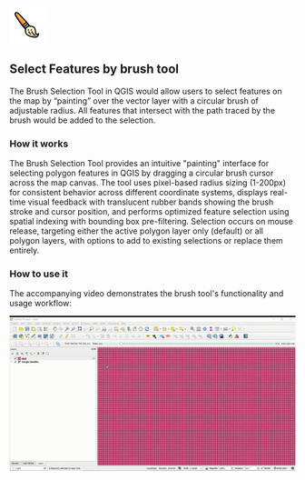
![Brush Selection Tool Logo](paintbrush.png)

## Select Features by brush tool



The Brush Selection Tool in QGIS would allow users to select features on the map by “painting” over the vector layer with a circular brush of adjustable radius. All features that intersect with the path traced by the brush would be added to the selection.


### How it works

The Brush Selection Tool provides an intuitive "painting" interface for selecting polygon features in QGIS by dragging a circular brush cursor across the map canvas. The tool uses pixel-based radius sizing (1-200px) for consistent behavior across different coordinate systems, displays real-time visual feedback with translucent rubber bands showing the brush stroke and cursor position, and performs optimized feature selection using spatial indexing with bounding box pre-filtering. Selection occurs on mouse release, targeting either the active polygon layer only (default) or all polygon layers, with options to add to existing selections or replace them entirely.

### How to use it

The accompanying video demonstrates the brush tool's functionality and usage workflow:

![Demo GIF](17-26-19-Clip20250903172818.gif)

